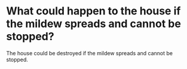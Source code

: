 # What could happen to the house if the mildew spreads and cannot be stopped?

The house could be destroyed if the mildew spreads and cannot be stopped.
